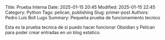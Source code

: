 Title: Prueba Interna
Date: 2025-01-15 20:45
Modified: 2025-01-15 22:45
Category: Python
Tags: pelican, publishing
Slug: primer-post
Authors: Pedro Luis Boll Lugo
Summary:  Pequeña prueba de funcionamiento tecnico

Esta es la prueba tecnica de si puedo hacer funcionar Obsidian y Pelican para poder crear entradas en un blog estatico.
